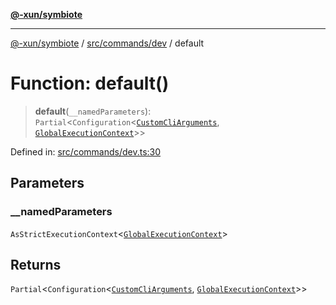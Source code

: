 [**@-xun/symbiote**](../../../../README.md)

***

[@-xun/symbiote](../../../../README.md) / [src/commands/dev](../README.md) / default

# Function: default()

> **default**(`__namedParameters`): `Partial`\<`Configuration`\<[`CustomCliArguments`](../type-aliases/CustomCliArguments.md), [`GlobalExecutionContext`](../../../configure/type-aliases/GlobalExecutionContext.md)\>\>

Defined in: [src/commands/dev.ts:30](https://github.com/Xunnamius/symbiote/blob/3cb0503ce3cd2a8bfb437c5dfd67c1fcba9d10cc/src/commands/dev.ts#L30)

## Parameters

### \_\_namedParameters

`AsStrictExecutionContext`\<[`GlobalExecutionContext`](../../../configure/type-aliases/GlobalExecutionContext.md)\>

## Returns

`Partial`\<`Configuration`\<[`CustomCliArguments`](../type-aliases/CustomCliArguments.md), [`GlobalExecutionContext`](../../../configure/type-aliases/GlobalExecutionContext.md)\>\>
